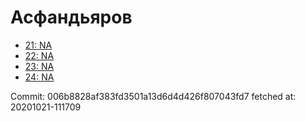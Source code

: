 # Асфандьяров
- [21: NA](21.md)
- [22: NA](22.md)
- [23: NA](23.md)
- [24: NA](24.md)

Commit: 006b8828af383fd3501a13d6d4d426f807043fd7
 fetched at: 20201021-111709
